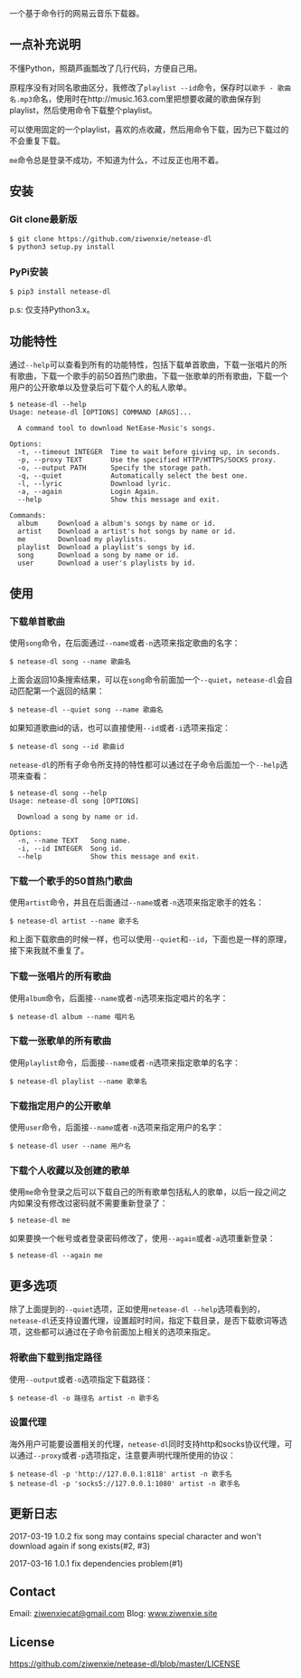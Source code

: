一个基于命令行的网易云音乐下载器。

## 一点补充说明

不懂Python，照葫芦画瓢改了几行代码，方便自己用。

原程序没有对同名歌曲区分，我修改了`playlist --id`命令，保存时以`歌手 - 歌曲名.mp3`命名，使用时在http://music.163.com里把想要收藏的歌曲保存到playlist，然后使用命令下载整个playlist。

可以使用固定的一个playlist，喜欢的点收藏，然后用命令下载，因为已下载过的不会重复下载。

`me`命令总是登录不成功，不知道为什么，不过反正也用不着。

## 安装


### Git clone最新版

```bash
$ git clone https://github.com/ziwenxie/netease-dl
$ python3 setup.py install
```

### PyPi安装

```bash
$ pip3 install netease-dl
```

p.s: 仅支持Python3.x。


## 功能特性


通过`--help`可以查看到所有的功能特性，包括下载单首歌曲，下载一张唱片的所有歌曲，下载一个歌手的前50首热门歌曲，下载一张歌单的所有歌曲，下载一个用户的公开歌单以及登录后可下载个人的私人歌单。

```
$ netease-dl --help
Usage: netease-dl [OPTIONS] COMMAND [ARGS]...

  A command tool to download NetEase-Music's songs.

Options:
  -t, --timeout INTEGER  Time to wait before giving up, in seconds.
  -p, --proxy TEXT       Use the specified HTTP/HTTPS/SOCKS proxy.
  -o, --output PATH      Specify the storage path.
  -q, --quiet            Automatically select the best one.
  -l, --lyric            Download lyric.
  -a, --again            Login Again.
  --help                 Show this message and exit.

Commands:
  album     Download a album's songs by name or id.
  artist    Download a artist's hot songs by name or id.
  me        Download my playlists.
  playlist  Download a playlist's songs by id.
  song      Download a song by name or id.
  user      Download a user's playlists by id.
```


## 使用

### 下载单首歌曲

使用`song`命令，在后面通过`--name`或者`-n`选项来指定歌曲的名字：

```
$ netease-dl song --name 歌曲名
```

上面会返回10条搜索结果，可以在`song`命令前面加一个`--quiet`，`netease-dl`会自动匹配第一个返回的结果：
```
$ netease-dl --quiet song --name 歌曲名
```

如果知道歌曲id的话，也可以直接使用`--id`或者`-i`选项来指定：
```
$ netease-dl song --id 歌曲id
```

`netease-dl`的所有子命令所支持的特性都可以通过在子命令后面加一个`--help`选项来查看：
```
$ netease-dl song --help
Usage: netease-dl song [OPTIONS]

  Download a song by name or id.

Options:
  -n, --name TEXT   Song name.
  -i, --id INTEGER  Song id.
  --help            Show this message and exit.
```


### 下载一个歌手的50首热门歌曲

使用`artist`命令，并且在后面通过`--name`或者`-n`选项来指定歌手的姓名：

```
$ netease-dl artist --name 歌手名
```

和上面下载歌曲的时候一样，也可以使用`--quiet`和`--id`，下面也是一样的原理，接下来我就不重复了。


### 下载一张唱片的所有歌曲

使用`album`命令，后面接`--name`或者`-n`选项来指定唱片的名字：

```
$ netease-dl album --name 唱片名
```


### 下载一张歌单的所有歌曲

使用`playlist`命令，后面接`--name`或者`-n`选项来指定歌单的名字：
```
$ netease-dl playlist --name 歌单名
```

### 下载指定用户的公开歌单

使用`user`命令，后面接`--name`或者`-n`选项来指定用户的名字：
```
$ netease-dl user --name 用户名
```


### 下载个人收藏以及创建的歌单

使用`me`命令登录之后可以下载自己的所有歌单包括私人的歌单，以后一段之间之内如果没有修改过密码就不需要重新登录了：
```
$ netease-dl me
```

如果要换一个帐号或者登录密码修改了，使用`--again`或者`-a`选项重新登录：
```
$ netease-dl --again me
```

## 更多选项

除了上面提到的`--quiet`选项，正如使用`netease-dl --help`选项看到的，`netease-dl`还支持设置代理，设置超时时间，指定下载目录，是否下载歌词等选项，这些都可以通过在子命令前面加上相关的选项来指定。

### 将歌曲下载到指定路径

使用`--output`或者`-o`选项指定下载路径：
```
$ netease-dl -o 路径名 artist -n 歌手名
```

### 设置代理

海外用户可能要设置相关的代理，`netease-dl`同时支持http和socks协议代理，可以通过`--proxy`或者`-p`选项指定，注意要声明代理所使用的协议：
```
$ netease-dl -p 'http://127.0.0.1:8118' artist -n 歌手名
$ netease-dl -p 'socks5://127.0.0.1:1080' artist -n 歌手名
```

## 更新日志

2017-03-19 1.0.2 fix song may contains special character and won't download again if song exists(#2, #3)

2017-03-16 1.0.1 fix dependencies problem(#1)


## Contact

Email: ziwenxiecat@gmail.com
Blog: www.ziwenxie.site

## License

https://github.com/ziwenxie/netease-dl/blob/master/LICENSE
